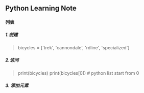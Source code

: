 ## Python Learning Note


#### 列表
##### 1.创建
>bicycles = ['trek', 'cannondale', 'rdline', 'specialized']

##### 2.访问
>print(bicycles)
print(bicycles[0]) # python list start from 0

##### 3. 添加元素

